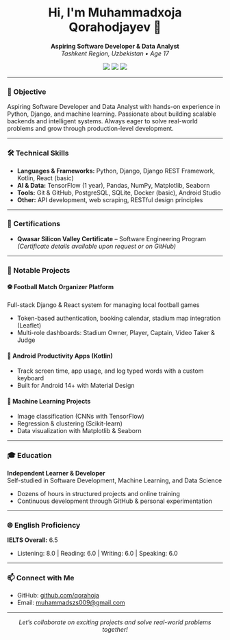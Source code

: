 <h1 align="center">Hi, I'm Muhammadxoja Qorahodjayev 👋</h1>
<p align="center">
  <b>Aspiring Software Developer & Data Analyst</b> <br>
  <i>Tashkent Region, Uzbekistan • Age 17</i>
</p>

<p align="center">
  <a href="mailto:qorahoja.dev@gmail.com"><img src="https://img.shields.io/badge/Email-qorahoja.dev@gmail.com-blue?logo=gmail"></a>
  <a href="https://github.com/qorahoja"><img src="https://img.shields.io/github/followers/qorahoja?label=GitHub&style=social"></a>
  <img src="https://img.shields.io/badge/English-B2%20(6.5%20IELTS)-brightgreen">
</p>

---

### 🚀 Objective

Aspiring Software Developer and Data Analyst with hands-on experience in Python, Django, and machine learning. Passionate about building scalable backends and intelligent systems. Always eager to solve real-world problems and grow through production-level development.

---

### 🛠️ Technical Skills

- **Languages & Frameworks:** Python, Django, Django REST Framework, Kotlin, React (basic)
- **AI & Data:** TensorFlow (1 year), Pandas, NumPy, Matplotlib, Seaborn
- **Tools:** Git & GitHub, PostgreSQL, SQLite, Docker (basic), Android Studio
- **Other:** API development, web scraping, RESTful design principles

---

### 📜 Certifications

- <b>Qwasar Silicon Valley Certificate</b> – Software Engineering Program  
  <i>(Certificate details available upon request or on GitHub)</i>

---

### 🌟 Notable Projects

#### ⚽ Football Match Organizer Platform
Full-stack Django & React system for managing local football games  
- Token-based authentication, booking calendar, stadium map integration (Leaflet)
- Multi-role dashboards: Stadium Owner, Player, Captain, Video Taker & Judge

#### 📱 Android Productivity Apps (Kotlin)
- Track screen time, app usage, and log typed words with a custom keyboard
- Built for Android 14+ with Material Design

#### 🤖 Machine Learning Projects
- Image classification (CNNs with TensorFlow)
- Regression & clustering (Scikit-learn)
- Data visualization with Matplotlib & Seaborn

---

### 🎓 Education

**Independent Learner & Developer**  
Self-studied in Software Development, Machine Learning, and Data Science  
- Dozens of hours in structured projects and online training
- Continuous development through GitHub & personal experimentation

---

### 🌐 English Proficiency

**IELTS Overall:** 6.5  
- Listening: 8.0 | Reading: 6.0 | Writing: 6.0 | Speaking: 6.0

---

### 📫 Connect with Me

- GitHub: [github.com/qorahoja](https://github.com/qorahoja)
- Email: muhammadszs009@gmail.com

---

<p align="center">
  <em>Let’s collaborate on exciting projects and solve real-world problems together!</em>
</p>
